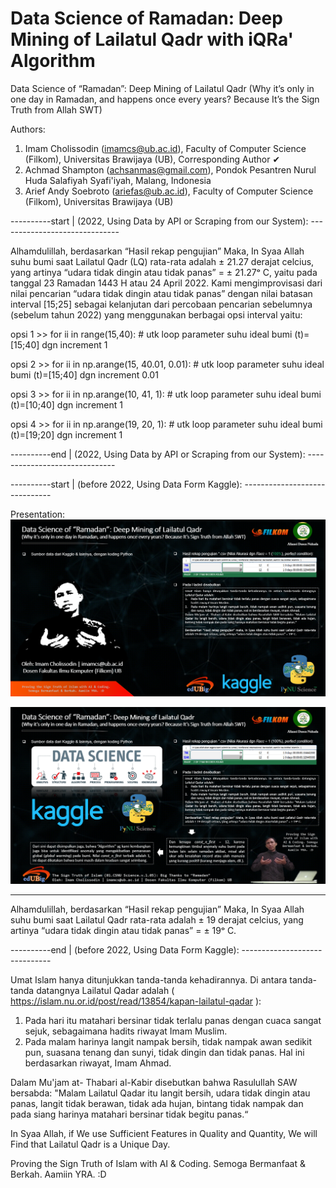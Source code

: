 # Data Science of Ramadan: Deep Mining of Lailatul Qadr with iQRa' Algorithm
Data Science of “Ramadan”: Deep Mining of Lailatul Qadr (Why it’s only in one day in Ramadan, and happens once every years? Because It’s the Sign Truth from Allah SWT) 

Authors:
1. Imam Cholissodin (imamcs@ub.ac.id), Faculty of Computer Science (Filkom), Universitas Brawijaya (UB), Corresponding Author ✔
2. Achmad Shampton (achsanmas@gmail.com), Pondok Pesantren Nurul Huda Salafiyah Syafi'iyah, Malang, Indonesia
3. Arief Andy Soebroto (ariefas@ub.ac.id), Faculty of Computer Science (Filkom), Universitas Brawijaya (UB)


----------start | (2022, Using Data by API or Scraping from our System): ------------------------------

Alhamdulillah, berdasarkan “Hasil rekap pengujian” Maka, In Syaa Allah suhu bumi saat Lailatul Qadr (LQ) rata-rata adalah ± 21.27 derajat celcius, yang artinya “udara tidak dingin atau tidak panas” = ± 21.27ᵒ C, yaitu pada tanggal 23 Ramadan 1443 H atau 24 April 2022. Kami mengimprovisasi dari nilai pencarian “udara tidak dingin atau tidak panas” dengan nilai batasan interval [15;25] sebagai kelanjutan dari percobaan pencarian sebelumnya (sebelum tahun 2022) yang menggunakan berbagai opsi interval yaitu:

opsi 1 >> for ii in range(15,40): # utk loop parameter suhu ideal bumi (t)=[15;40] dgn increment 1

opsi 2 >> for ii in np.arange(15, 40.01, 0.01): # utk loop parameter suhu ideal bumi (t)=[15;40] dgn increment 0.01

opsi 3 >> for ii in np.arange(10, 41, 1): # utk loop parameter suhu ideal bumi (t)=[10;40] dgn increment 1

opsi 4 >> for ii in np.arange(19, 20, 1): # utk loop parameter suhu ideal bumi (t)=[19;20] dgn increment 1

----------end | (2022, Using Data by API or Scraping from our System): ------------------------------


----------start | (before 2022, Using Data Form Kaggle): ------------------------------

Presentation:
![Data Science of “Ramadan”: Deep Mining of Lailatul Qadr v1](https://github.com/imamcs19/Data-Science-of-Ramadan---Deep-Mining-of-Lailatul-Qadr/blob/master/Data%20Science%20of%20Ramadan%20-%20Deep%20Mining%20of%20Lailatul%20Qadr.png)

![Data Science of “Ramadan”: Deep Mining of Lailatul Qadr v2](https://github.com/imamcs19/Data-Science-of-Ramadan---Deep-Mining-of-Lailatul-Qadr/blob/master/Data%20Science%20of%20Ramadan.png)

---------------------
Alhamdulillah, berdasarkan “Hasil rekap pengujian” Maka, In Syaa Allah suhu bumi saat Lailatul Qadr rata-rata adalah ± 19 derajat celcius, yang artinya “udara tidak dingin atau tidak panas” = ± 19ᵒ C.

----------end | (before 2022, Using Data Form Kaggle): ------------------------------

Umat Islam hanya ditunjukkan tanda-tanda kehadirannya. Di antara tanda-tanda datangnya Lailatul Qadar adalah ( https://islam.nu.or.id/post/read/13854/kapan-lailatul-qadar ): 
1. Pada hari itu matahari bersinar tidak terlalu panas dengan cuaca sangat sejuk, sebagaimana hadits riwayat Imam Muslim. 
2. Pada malam harinya langit nampak bersih, tidak nampak awan sedikit pun, suasana tenang dan sunyi, tidak dingin dan tidak panas. Hal ini berdasarkan riwayat, Imam Ahmad.

Dalam Mu'jam at- Thabari al-Kabir disebutkan bahwa Rasulullah SAW bersabda: "Malam Lailatul Qadar itu langit bersih, udara tidak dingin atau panas, langit tidak berawan, tidak ada hujan, bintang tidak nampak dan pada siang harinya matahari bersinar tidak begitu panas.“

In Syaa Allah, if We use Sufficient Features in Quality and Quantity, We will Find that Lailatul Qadr is a Unique Day.

Proving the Sign Truth of Islam with AI & Coding. Semoga Bermanfaat & Berkah. Aamiin YRA. :D
